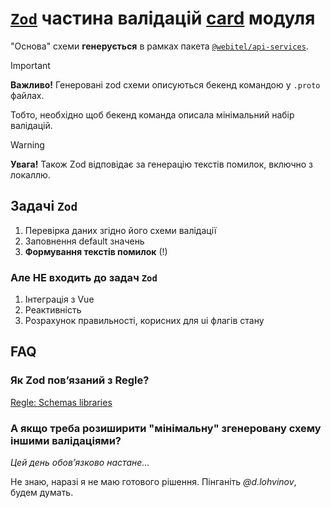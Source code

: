 # [`Zod`](https://zod.dev/) частина валідацій [card](../../card/Readme.md) модуля

"Основа" схеми **генерується** в рамках пакета [`@webitel/api-services`](../../../../api-services/contents/index.md).

> [!IMPORTANT]
> **Важливо!** Генеровані zod схеми описуються бекенд командою у `.proto` файлах.
> 
> Тобто, необхідно щоб бекенд команда описала мінімальний набір валідацій.

> [!WARNING]
> **Увага!** Також Zod відповідає за генерацію текстів помилок, включно з локаллю.

## Задачі `Zod`

1. Перевірка даних згідно його схеми валідації 
2. Заповнення default значень
3. **Формування текстів помилок** (!)

### Але НЕ входить до задач `Zod`

1. Інтеграція з Vue
2. Реактивність
3. Розрахунок правильності, корисних для ui флагів стану

## FAQ

### Як Zod повʼязаний з Regle?

[Regle: Schemas libraries](https://reglejs.dev/integrations/schemas-libraries)

### А якщо треба розиширити "мінімальну" згенеровану схему іншими валідаціями?

_Цей день обовʼязково настане..._

Не знаю, наразі я не маю готового рішення. Пінганіть _@d.lohvinov_, будем думать.


